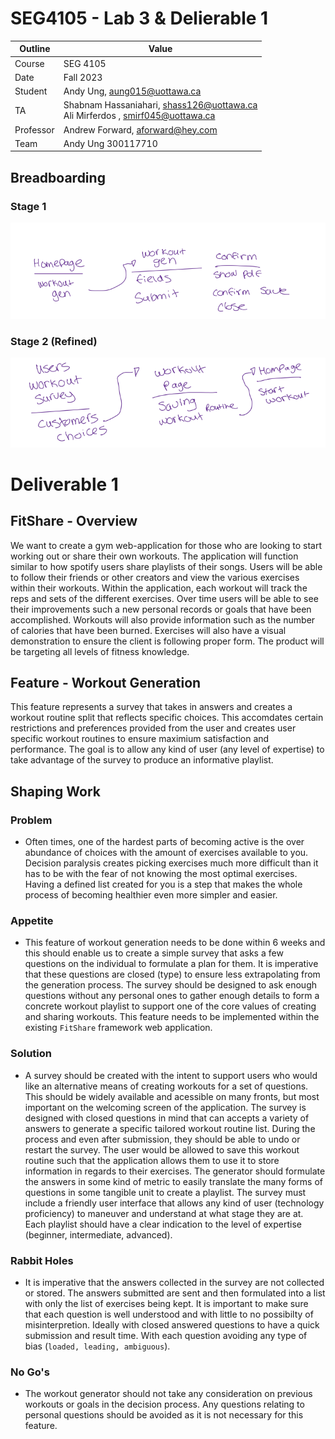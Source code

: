 # SEG4105 - Lab 3 & Delierable 1

| Outline | Value |
| --- | --- |
| Course | SEG 4105 |
| Date | Fall 2023 |
| Student | Andy Ung, aung015@uottawa.ca |
| TA | Shabnam Hassaniahari, shass126@uottawa.ca <br> Ali Mirferdos , smirf045@uottawa.ca| 
| Professor | Andrew Forward, aforward@hey.com |  
| Team | Andy Ung 300117710 <br>|

## Breadboarding
### Stage 1
![Alt text](image.png)

### Stage 2 (Refined)
![Alt text](image-1.png)

# Deliverable 1

## FitShare - Overview
We want to create a gym web-application for those who are looking to start working out or share their own workouts. The application will function similar to how spotify users share playlists of their songs. Users will be able to follow their friends or other creators and view the various exercises within their workouts. Within the application, each workout will track the reps and sets of the different exercises. Over time users will be able to see their improvements such a new personal records or goals that have been accomplished. Workouts will also provide information such as the number of calories that have been burned. Exercises will also have a visual demonstration to ensure the client is following proper form. The product will be targeting all levels of fitness knowledge.

## Feature - Workout Generation
This feature represents a survey that takes in answers and creates a workout routine split that reflects specific choices. This accomdates certain restrictions and preferences provided from the user and creates user specific workout routines to ensure maximium satisfaction and performance. The goal is to allow any kind of user (any level of expertise) to take advantage of the survey to produce an informative playlist.  

## Shaping Work
### Problem
- Often times, one of the hardest parts of becoming active is the over abundance of choices with the amount of exercises available to you. Decision paralysis creates picking exercises much more difficult than it has to be with the fear of not knowing the most optimal exercises. Having a defined list created for you is a step that makes the whole process of becoming healthier even more simpler and easier.  

### Appetite
- This feature of workout generation needs to be done within 6 weeks and this should enable us to create a simple survey that asks a few questions on the individual to formulate a plan for them. It is imperative that these questions are closed (type) to ensure less extrapolating from the generation process. The survey should be designed to ask enough questions without any personal ones to gather enough details to form a concrete workout playlist to support one of the core values of creating and sharing workouts. This feature needs to be implemented within the existing `FitShare` framework web application.

### Solution
- A survey should be created with the intent to support users who would like an alternative means of creating workouts for a set of questions. This should be widely available and acessible on many fronts, but most important on the welcoming screen of the application. The survey is designed with closed questions in mind that can accepts a variety of answers to generate a specific tailored workout routine list. During the process and even after submission, they should be able to undo or restart the survey. The user would be allowed to save this workout routine such that the application allows them to use it to store information in regards to their exercises. The generator should formulate the answers in some kind of metric to easily translate the many forms of questions in some tangible unit to create a playlist. The survey must include a friendly user interface that allows any kind of user (technology proficiency) to maneuver and understand at what stage they are at. Each playlist should have a clear indication to the level of expertise (beginner, intermediate, advanced). 

### Rabbit Holes
- It is imperative that the answers collected in the survey are not collected or stored. The answers submitted are sent and then formulated into a list with only the list of exercises being kept. It is important to make sure that each question is well understood and with little to no possibilty of misinterpretion. Ideally with closed answered questions to have a quick submission and result time. With each question avoiding any type of bias (`loaded, leading, ambiguous`). 

### No Go's
- The workout generator should not take any consideration on previous workouts or goals in the decision process. Any questions relating to personal questions should be avoided as it is not necessary for this feature. 

